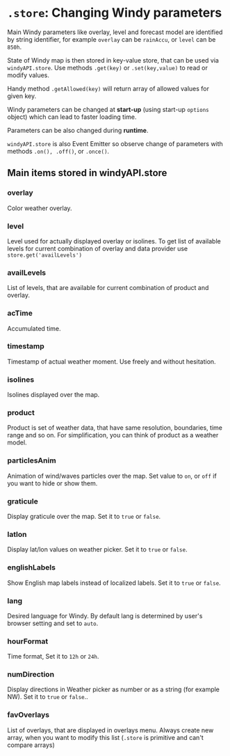 # `.store`: Changing Windy parameters
Main Windy parameters like overlay, level and forecast model are identified by string identifier, for example `overlay` can be `rainAccu`, or `level` can be `850h`.

State of Windy map is then stored in key-value store, that can be used via `windyAPI.store`. Use methods `.get(key)` or `.set(key,value)` to read or modify values.

Handy method `.getAllowed(key)` will return array of allowed values for given key.

Windy parameters can be changed at **start-up** (using start-up `options` object) which can lead to faster loading time.  

Parameters can be also changed during **runtime**.


`windyAPI.store` is also Event Emitter so observe change of parameters with methods `.on(), .off()`, or `.once()`.

## Main items stored in windyAPI.store
### overlay
Color weather overlay. 

### level
Level used for actually displayed overlay or isolines. To get list of available levels for current combination of overlay and data provider use `store.get('availLevels')` 

### availLevels
List of levels, that are available for current combination of product and overlay.

### acTime
Accumulated time. 

### timestamp
Timestamp of actual weather moment. Use freely and without hesitation.

### isolines
Isolines displayed over the map.

### product
Product is set of weather data, that have same resolution, boundaries, time range and so on. For simplification, you can think of product as a weather model. 

### particlesAnim
Animation of wind/waves particles over the map. Set value to `on`, or `off` if you want to hide or show them.

### graticule
Display graticule over the map. Set it to `true` or `false`.

### latlon
Display lat/lon values on weather picker. Set it to `true` or `false`.

### englishLabels
Show English map labels instead of localized labels. Set it to `true` or `false`.

### lang
Desired language for Windy. By default lang is determined by user's browser setting and set to `auto`. 

### hourFormat
Time format, Set it to `12h` or `24h`.

### numDirection 
Display directions in Weather picker as number or as a string (for example NW). Set it to `true` or `false`..

### favOverlays
List of overlays, that are displayed in overlays menu. Always create new array, when you want to modify this list (`.store` is primitive and can't compare arrays)




